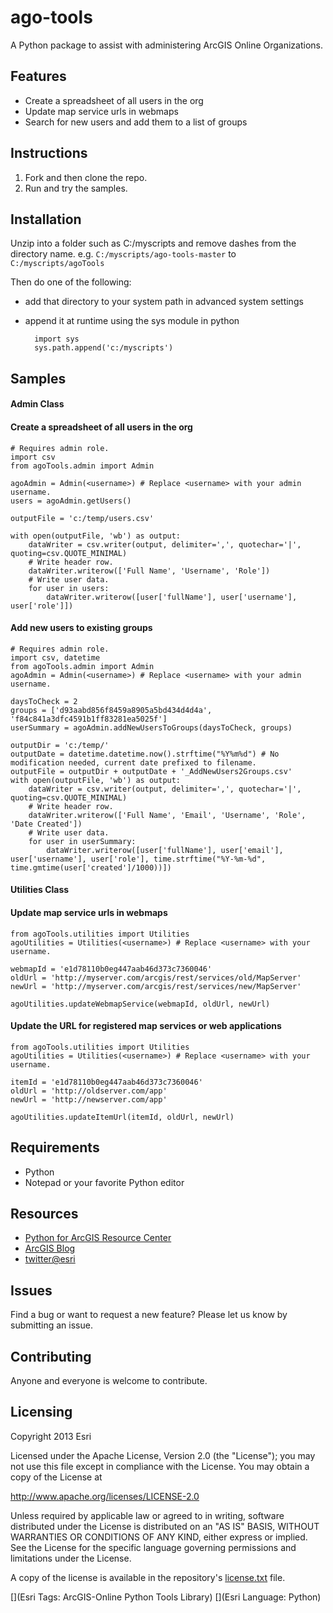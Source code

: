 # ago-tools

A Python package to assist with administering ArcGIS Online Organizations.

## Features
* Create a spreadsheet of all users in the org
* Update map service urls in webmaps
* Search for new users and add them to a list of groups

## Instructions

1. Fork and then clone the repo. 
2. Run and try the samples.

## Installation
Unzip into a folder such as C:/myscripts and remove dashes from the directory name.
e.g. `C:/myscripts/ago-tools-master` to `C:/myscripts/agoTools`

Then do one of the following:

* add that directory to your system path in advanced system settings
* append it at runtime using the sys module in python
    
        import sys
        sys.path.append('c:/myscripts')

## Samples

#### Admin Class
 
#### Create a spreadsheet of all users in the org
	# Requires admin role.
	import csv
	from agoTools.admin import Admin
	
	agoAdmin = Admin(<username>) # Replace <username> with your admin username.
	users = agoAdmin.getUsers()

	outputFile = 'c:/temp/users.csv'

	with open(outputFile, 'wb') as output:
	    dataWriter = csv.writer(output, delimiter=',', quotechar='|', quoting=csv.QUOTE_MINIMAL)
	    # Write header row.
	    dataWriter.writerow(['Full Name', 'Username', 'Role'])
	    # Write user data.
	    for user in users:
	        dataWriter.writerow([user['fullName'], user['username'], user['role']])

#### Add new users to existing groups
	# Requires admin role.
	import csv, datetime
	from agoTools.admin import Admin
	agoAdmin = Admin(<username>) # Replace <username> with your admin username.
    
	daysToCheck = 2
	groups = ['d93aabd856f8459a8905a5bd434d4d4a', 'f84c841a3dfc4591b1ff83281ea5025f']
	userSummary = agoAdmin.addNewUsersToGroups(daysToCheck, groups)

	outputDir = 'c:/temp/'
	outputDate = datetime.datetime.now().strftime("%Y%m%d") # No modification needed, current date prefixed to filename.
	outputFile = outputDir + outputDate + '_AddNewUsers2Groups.csv'
	with open(outputFile, 'wb') as output:
        dataWriter = csv.writer(output, delimiter=',', quotechar='|', quoting=csv.QUOTE_MINIMAL)
        # Write header row.
        dataWriter.writerow(['Full Name', 'Email', 'Username', 'Role', 'Date Created'])
        # Write user data.
        for user in userSummary:
            dataWriter.writerow([user['fullName'], user['email'], user['username'], user['role'], time.strftime("%Y-%m-%d", time.gmtime(user['created']/1000))])

            
#### Utilities Class
            
#### Update map service urls in webmaps
    from agoTools.utilities import Utilities
    agoUtilities = Utilities(<username>) # Replace <username> with your username.

    webmapId = 'e1d78110b0eg447aab46d373c7360046'
    oldUrl = 'http://myserver.com/arcgis/rest/services/old/MapServer'
    newUrl = 'http://myserver.com/arcgis/rest/services/new/MapServer'

    agoUtilities.updateWebmapService(webmapId, oldUrl, newUrl)
    
#### Update the URL for registered map services or web applications
    from agoTools.utilities import Utilities
    agoUtilities = Utilities(<username>) # Replace <username> with your username.

    itemId = 'e1d78110b0eg447aab46d373c7360046'
    oldUrl = 'http://oldserver.com/app'
    newUrl = 'http://newserver.com/app'

    agoUtilities.updateItemUrl(itemId, oldUrl, newUrl)
        
## Requirements

* Python
* Notepad or your favorite Python editor

## Resources

* [Python for ArcGIS Resource Center](http://resources.arcgis.com/en/communities/python/)
* [ArcGIS Blog](http://blogs.esri.com/esri/arcgis/)
* [twitter@esri](http://twitter.com/esri)

## Issues

Find a bug or want to request a new feature?  Please let us know by submitting an issue.

## Contributing

Anyone and everyone is welcome to contribute. 

## Licensing
Copyright 2013 Esri

Licensed under the Apache License, Version 2.0 (the "License");
you may not use this file except in compliance with the License.
You may obtain a copy of the License at

   http://www.apache.org/licenses/LICENSE-2.0

Unless required by applicable law or agreed to in writing, software
distributed under the License is distributed on an "AS IS" BASIS,
WITHOUT WARRANTIES OR CONDITIONS OF ANY KIND, either express or implied.
See the License for the specific language governing permissions and
limitations under the License.

A copy of the license is available in the repository's [license.txt](https://raw.github.com/Esri/ago-tools/master/license.txt) file.

[](Esri Tags: ArcGIS-Online Python Tools Library)
[](Esri Language: Python)
